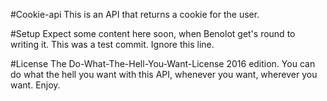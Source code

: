 #Cookie-api
This is an API that returns a cookie for the user.

#Setup
Expect some content here soon, when Benolot get's round to writing it. This was a test commit. Ignore this line.

#License
The Do-What-The-Hell-You-Want-License 2016 edition. You can do what the hell you want with this API, whenever you want, wherever you want. Enjoy.